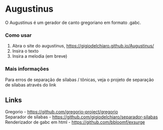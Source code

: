 # Augustinus
O Augustinus é um gerador de canto gregoriano em formato .gabc.

### Como usar
1. Abra o site do augustinus, https://gigiodelchiaro.github.io/Augustinus/
2. Insira o texto
3. Insira a melodia (em breve)

### Mais informações
Para erros de separação de sílabas / tônicas, veja o projeto de separação de sílabas através do link
## Links
Gregorio - https://github.com/gregorio-project/gregorio  
Separador de sílabas - https://github.com/gigiodelchiaro/separador-silabas
Renderizador de gabc em html - https://github.com/bbloomf/exsurge

